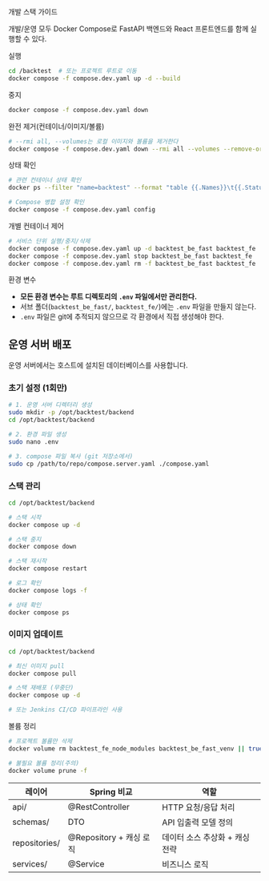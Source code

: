 개발 스택 가이드

개발/운영 모두 Docker Compose로 FastAPI 백엔드와 React 프론트엔드를 함께 실행할 수 있다.

실행
```bash
cd /backtest  # 또는 프로젝트 루트로 이동
docker compose -f compose.dev.yaml up -d --build
```

중지
```bash
docker compose -f compose.dev.yaml down
```

완전 제거(컨테이너/이미지/볼륨)
```bash
# --rmi all, --volumes는 로컬 이미지와 볼륨을 제거한다
docker compose -f compose.dev.yaml down --rmi all --volumes --remove-orphans
```

상태 확인
```bash
# 관련 컨테이너 상태 확인
docker ps --filter "name=backtest" --format "table {{.Names}}\t{{.Status}}"

# Compose 병합 설정 확인
docker compose -f compose.dev.yaml config
```

개별 컨테이너 제어
```bash
# 서비스 단위 실행/중지/삭제
docker compose -f compose.dev.yaml up -d backtest_be_fast backtest_fe
docker compose -f compose.dev.yaml stop backtest_be_fast backtest_fe
docker compose -f compose.dev.yaml rm -f backtest_be_fast backtest_fe
```

환경 변수
- **모든 환경 변수는 루트 디렉토리의 `.env` 파일에서만 관리한다.**
- 서브 폴더(`backtest_be_fast/`, `backtest_fe/`)에는 `.env` 파일을 만들지 않는다.
- `.env` 파일은 git에 추적되지 않으므로 각 환경에서 직접 생성해야 한다.

## 운영 서버 배포

운영 서버에서는 호스트에 설치된 데이터베이스를 사용합니다.

### 초기 설정 (1회만)

```bash
# 1. 운영 서버 디렉터리 생성
sudo mkdir -p /opt/backtest/backend
cd /opt/backtest/backend

# 2. 환경 파일 생성
sudo nano .env

# 3. compose 파일 복사 (git 저장소에서)
sudo cp /path/to/repo/compose.server.yaml ./compose.yaml
```

### 스택 관리

```bash
cd /opt/backtest/backend

# 스택 시작
docker compose up -d

# 스택 중지
docker compose down

# 스택 재시작
docker compose restart

# 로그 확인
docker compose logs -f

# 상태 확인
docker compose ps
```

### 이미지 업데이트

```bash
cd /opt/backtest/backend

# 최신 이미지 pull
docker compose pull

# 스택 재배포 (무중단)
docker compose up -d

# 또는 Jenkins CI/CD 파이프라인 사용
```

볼륨 정리
```bash
# 프로젝트 볼륨만 삭제
docker volume rm backtest_fe_node_modules backtest_be_fast_venv || true

# 불필요 볼륨 정리(주의)
docker volume prune -f
```

| 레이어 | Spring 비교 | 역할 |
| --- | --- | --- |
| api/ | @RestController | HTTP 요청/응답 처리 |
| schemas/ | DTO | API 입출력 모델 정의 |
| repositories/ | @Repository + 캐싱 로직 | 데이터 소스 추상화 + 캐싱 전략 |
| services/ | @Service | 비즈니스 로직 |
